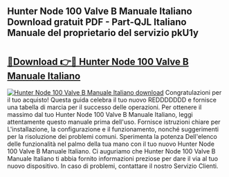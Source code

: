 ## Hunter Node 100 Valve B Manuale Italiano Download gratuit PDF - Part-QJL Italiano Manuale del proprietario del servizio pkU1y

# <h2><a href="http://dfdx14e.blite.top/?on=Hunter+Node+100+Valve+B+Manuale+Italiano">🔗Download 👉🔴 Hunter Node 100 Valve B Manuale Italiano</a></h2>

[![Hunter Node 100 Valve B Manuale Italiano download](https://i.imgur.com/lujVjoI.png)](http://dfdx14e.blite.top/?on=Hunter+Node+100+Valve+B+Manuale+Italiano)
Congratulazioni per il tuo acquisto! Questa guida celebra il tuo nuovo REDDDDDDD e fornisce una tabella di marcia per il successo delle operazioni. Per ottenere il massimo dal tuo Hunter Node 100 Valve B Manuale Italiano, leggi attentamente questo manuale prima dell'uso. Fornisce istruzioni chiare per L'installazione, la configurazione e il funzionamento, nonché suggerimenti per la risoluzione dei problemi comuni. Sperimenta la potenza Dell'elenco delle funzionalità nel palmo della tua mano con il tuo nuovo Hunter Node 100 Valve B Manuale Italiano. Ci auguriamo che Hunter Node 100 Valve B Manuale Italiano ti abbia fornito informazioni preziose per dare il via al tuo nuovo dispositivo. In caso di problemi, contattare il nostro Servizio Clienti.
